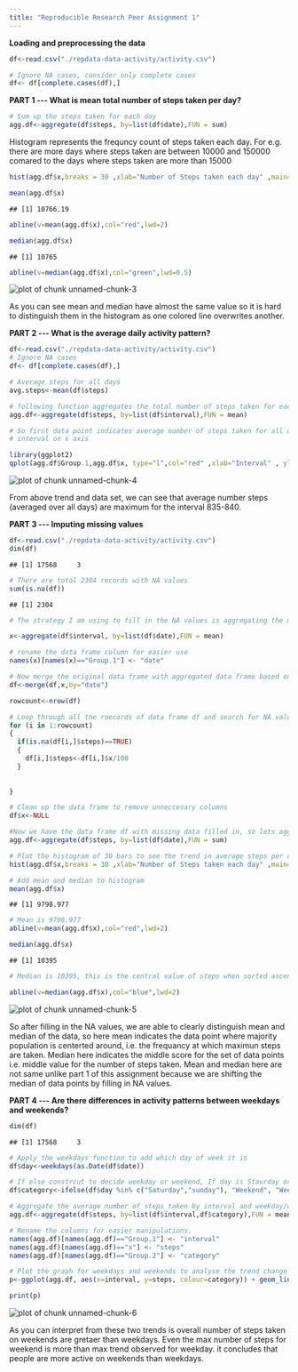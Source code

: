 ```yaml
---
title: "Reproducible Research Peer Assignment 1"
---
```

<b>Loading and preprocessing the data </b>

```r
df<-read.csv("./repdata-data-activity/activity.csv")

# Ignore NA cases, consider only complete cases
df<- df[complete.cases(df),]
```

<b>PART 1 --- What is mean total number of steps taken per day?</b>


```r
# Sum up the steps taken for each day
agg.df<-aggregate(df$steps, by=list(df$date),FUN = sum)
```

Histogram represents the frequncy count of steps taken each day. 
For e.g. there are more days where steps taken are between 10000 and 150000 comared to the days where steps taken are more than 15000

```r
hist(agg.df$x,breaks = 30 ,xlab="Number of Steps taken each day" ,main="Mean/Median of Steps taken")

mean(agg.df$x)
```

```
## [1] 10766.19
```

```r
abline(v=mean(agg.df$x),col="red",lwd=2)

median(agg.df$x)
```

```
## [1] 10765
```

```r
abline(v=median(agg.df$x),col="green",lwd=0.5)
```

![plot of chunk unnamed-chunk-3](figure/unnamed-chunk-3-1.png) 


As you can see mean and median have almost the same value so it is hard to distinguish them in the histogram as one colored line overwrites another.


<b>PART 2 ---  What is the average daily activity pattern?</b>


```r
df<-read.csv("./repdata-data-activity/activity.csv")
# Ignore NA cases
df<- df[complete.cases(df),]

# Average steps for all days
avg.steps<-mean(df$steps)

# following function aggregates the total number of steps taken for each interval for all days
agg.df<-aggregate(df$steps, by=list(df$interval),FUN = mean)

# So first data point indicates average number of steps taken for all days for first 
# interval on x axis

library(ggplot2)
qplot(agg.df$Group.1,agg.df$x, type="l",col="red" ,xlab="Interval" , ylab="Average steps for all days")
```

![plot of chunk unnamed-chunk-4](figure/unnamed-chunk-4-1.png) 

From above trend and data set, we can see that average number steps (averaged over all days) are maximum for the interval 835-840.


<b>PART 3 --- Imputing missing values</b>


```r
df<-read.csv("./repdata-data-activity/activity.csv")
dim(df)
```

```
## [1] 17568     3
```

```r
# There are total 2304 records with NA values
sum(is.na(df))
```

```
## [1] 2304
```

```r
# The strategy I am using to fill in the NA values is aggregating the mean for all intervals grouped by each date

x<-aggregate(df$interval, by=list(df$date),FUN = mean)

# rename the data frame column for easier use
names(x)[names(x)=="Group.1"] <- "date"

# Now merge the original data frame with aggregated data frame based on date
df<-merge(df,x,by="date")

rowcount<-nrow(df)

# Loop through all the roecords of data frame df and search for NA values for variable steps, when it finds NA , replace the NA with aggregated interval value for the corrosponding date 
for (i in 1:rowcount)
{
  if(is.na(df[i,]$steps)==TRUE)
  {
    df[i,]$steps<-df[i,]$x/100
  }
  
  
}

# Clean up the data frame to remove unneccesary columns
df$x<-NULL

#Now we have the data frame df with missing data filled in, so lets aggregate the steps per day
agg.df<-aggregate(df$steps, by=list(df$date),FUN = sum)

# Plot the histogram of 30 bars to see the trend in average steps per day
hist(agg.df$x,breaks = 30 ,xlab="Number of Steps taken each day" ,main="Mean/Median of Steps taken")

# Add mean and median to histogram
mean(agg.df$x)
```

```
## [1] 9798.977
```

```r
# Mean is 9798.977
abline(v=mean(agg.df$x),col="red",lwd=2)

median(agg.df$x)
```

```
## [1] 10395
```

```r
# Median is 10395, this is the central value of steps when sorted ascending

abline(v=median(agg.df$x),col="blue",lwd=2)
```

![plot of chunk unnamed-chunk-5](figure/unnamed-chunk-5-1.png) 


So after filling in the NA values, we are able to clearly distinguish mean and median of the data, so here mean indicates the data point where majority population is centerted around, i.e. the frequancy at which maximun steps are taken. Median here indicates the middle score for the set of data points i.e. middle value for the number of steps taken.
Mean and median here are not same unlike part 1 of this assignment because we are shifting the median of data points by filling in NA values.


<b> PART 4 --- Are there differences in activity patterns between weekdays and weekends? </b>


```r
dim(df)
```

```
## [1] 17568     3
```

```r
# Apply the weekdays function to add which day of week it is
df$day<-weekdays(as.Date(df$date))

# If else constrcut to decide weekday or weekend, If day is Staurday or Sunday then weekend else weekday
df$category<-ifelse(df$day %in% c("Saturday","sunday"), "Weekend", "Weekday")

# Aggregate the average number of steps taken by interval and weekday/weekend category
agg.df<-aggregate(df$steps, by=list(df$interval,df$category),FUN = mean)

# Rename the columns for easier manipulations.
names(agg.df)[names(agg.df)=="Group.1"] <- "interval"
names(agg.df)[names(agg.df)=="x"] <- "steps"
names(agg.df)[names(agg.df)=="Group.2"] <- "category"

# Plot the graph for weekdays and weekends to analyse the trend change in average number of steps taken
p<-ggplot(agg.df, aes(x=interval, y=steps, colour=category)) + geom_line(size=0.75) + facet_wrap(~ category, ncol=1) + labs(x="Interval" , y="Daily Average steps")

print(p)
```

![plot of chunk unnamed-chunk-6](figure/unnamed-chunk-6-1.png) 

As you can interpret from these two trends is overall number of steps taken on weekends are gretaer than weekdays. Even the max number of steps for weekend is more than max trend observed for weekday. it concludes that people are more active on weekends than weekdays.
